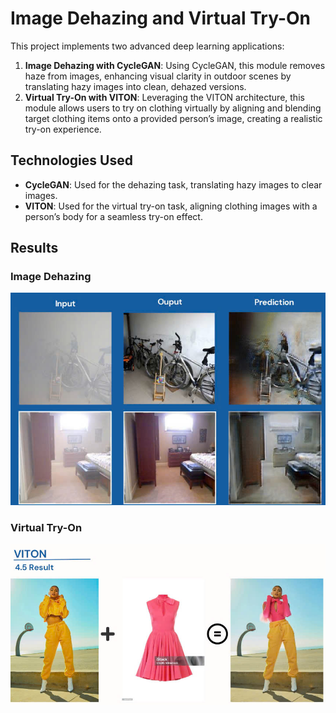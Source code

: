 # Image Dehazing and Virtual Try-On

This project implements two advanced deep learning applications:

1. **Image Dehazing with CycleGAN**: Using CycleGAN, this module removes haze from images, enhancing visual clarity in outdoor scenes by translating hazy images into clean, dehazed versions.
2. **Virtual Try-On with VITON**: Leveraging the VITON architecture, this module allows users to try on clothing virtually by aligning and blending target clothing items onto a provided person’s image, creating a realistic try-on experience.

## Technologies Used
- **CycleGAN**: Used for the dehazing task, translating hazy images to clear images.
- **VITON**: Used for the virtual try-on task, aligning clothing images with a person’s body for a seamless try-on effect.

## Results

### Image Dehazing
![Result](images/cycgan_result.jpg)
  
### Virtual Try-On
![Result](images/viton_result.jpg)